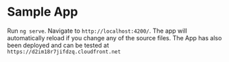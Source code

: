 # Sample App

Run `ng serve`. Navigate to `http://localhost:4200/`. The app will automatically reload if you change any of the source files.
The App has also been deployed and can be tested at `https://d2im18r7jifdzq.cloudfront.net`

